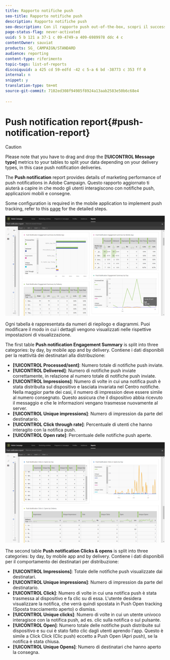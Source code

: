 ```yaml
---
title: Rapporto notifiche push
seo-title: Rapporto notifiche push
description: Rapporto notifiche push
seo-description: Con il rapporto push out-of-the-box, scopri il successo delle notifiche push.
page-status-flag: never-activated
uuid: 5 b 121 a 37-1 c 09-4749-a 409-6989978 ddc 4 c
contentOwner: sauviat
products: SG_ CAMPAIGN/STANDARD
audience: reporting
content-type: riferimento
topic-tags: list-of-reports
discoiquuid: a 425 cd 59-edfd -42 c 5-a 6 bd -38773 c 353 ff 0
internal: n
snippet: y
translation-type: tm+mt
source-git-commit: 7102ed308f94985f8924a13aab2583e50b6c68e4

---
```



# Push notification report{#push-notification-report}

>[!CAUTION]
>
>Please note that you have to drag and drop the **[!UICONTROL Message type]** metrics to your tables to split your data depending on your delivery types, in this case push notification deliveries.

The **Push notification** report provides details of marketing performance of push notifications in Adobe Campaign. Questo rapporto aggiornato ti aiuterà a capire in che modo gli utenti interagiscono con notifiche push, applicazioni mobili e consegne.

Some configuration is required in the mobile application to implement push tracking, refer to this [page](https://helpx.adobe.com/campaign/kb/push-tracking.html) for the detailed steps.

![](assets/dynamic_report_push.png)

Ogni tabella è rappresentata da numeri di riepilogo e diagrammi. Puoi modificare il modo in cui i dettagli vengono visualizzati nelle rispettive impostazioni di visualizzazione.

The first table **Push notification Engagement Summary** is split into three categories: by day, by mobile app and by delivery. Contiene i dati disponibili per la reattività dei destinatari alla distribuzione:

* **[!UICONTROL Processed/sent]**: Numero totale di notifiche push inviate.
* **[!UICONTROL Delivered]**: Numero di notifiche push inviate correttamente, in relazione al numero totale di notifiche push inviate.
* **[!UICONTROL Impressions]**: Numero di volte in cui una notifica push è stata distribuita sul dispositivo e lasciata invariata nel Centro notifiche. Nella maggior parte dei casi, il numero di impression deve essere simile al numero consegnato. Questo assicura che il dispositivo abbia ricevuto il messaggio e che le informazioni vengano trasmesse nuovamente al server.
* **[!UICONTROL Unique impressions]**: Numero di impression da parte del destinatario.
* **[!UICONTROL Click through rate]**: Percentuale di utenti che hanno interagito con la notifica push.
* **[!UICONTROL Open rate]**: Percentuale delle notifiche push aperte.

![](assets/dynamic_report_push_2.png)

The second table **Push notification Clicks &amp; opens** is split into three categories: by day, by mobile app and by delivery. Contiene i dati disponibili per il comportamento dei destinatari per distribuzione:

* **[!UICONTROL Impressions]**: Totale delle notifiche push visualizzate dai destinatari.
* **[!UICONTROL Unique impressions]**: Numero di impression da parte del destinatario.
* **[!UICONTROL Click]**: Numero di volte in cui una notifica push è stata trasmessa al dispositivo e fa clic su di essa. L'utente desidera visualizzare la notifica, che verrà quindi spostata in Push Open tracking (Sposta tracciamento aperto) o dismiss.
* **[!UICONTROL Unique clicks]**: Numero di volte in cui un utente univoco interagisce con la notifica push, ad es. clic sulla notifica o sul pulsante.
* **[!UICONTROL Open]**: Numero totale delle notifiche push distribuite sul dispositivo e su cui è stato fatto clic dagli utenti aprendo l'app. Questo è simile a Click Click (Clic push) eccetto a Push Open (Apri push), se la notifica è stata chiusa.
* **[!UICONTROL Unique Opens]**: Numero di destinatari che hanno aperto la consegna.

